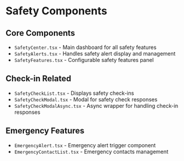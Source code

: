 # Safety Components

## Core Components

- `SafetyCenter.tsx` - Main dashboard for all safety features
- `SafetyAlerts.tsx` - Handles safety alert display and management
- `SafetyFeatures.tsx` - Configurable safety features panel

## Check-in Related

- `SafetyCheckList.tsx` - Displays safety check-ins
- `SafetyCheckModal.tsx` - Modal for safety check responses
- `SafetyCheckModalAsync.tsx` - Async wrapper for handling check-in responses

## Emergency Features

- `EmergencyAlert.tsx` - Emergency alert trigger component
- `EmergencyContactList.tsx` - Emergency contacts management
